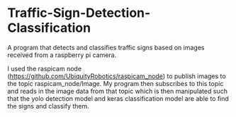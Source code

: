 # Traffic-Sign-Detection-Classification
A program that detects and classifies traffic signs based on images received from a raspberry pi camera.

I used the raspicam node (https://github.com/UbiquityRobotics/raspicam_node) to publish images to the topic raspicam_node/Image. My program then subscribes to this topic and reads in the image data from that topic which is then manipulated such that the yolo detection model and keras classification model are able to find the signs and classify them.
